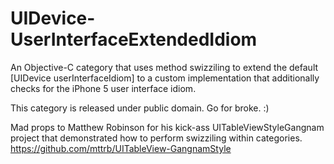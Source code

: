 UIDevice-UserInterfaceExtendedIdiom
===================================

An Objective-C category that uses method swizziling to extend the default [UIDevice userInterfaceIdiom] to a 
custom implementation that additionally checks for the iPhone 5 user interface idiom.

This category is released under public domain. Go for broke. :)

Mad props to Matthew Robinson for his kick-ass UITableViewStyleGangnam project that demonstrated how to perform swizziling within categories.
https://github.com/mttrb/UITableView-GangnamStyle


